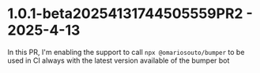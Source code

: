 # 1.0.1-beta20254131744505559PR2 - 2025-4-13

In this PR, I'm enabling the support to call `npx @omariosouto/bumper` to be used in CI always with the latest version available of the bumper bot


